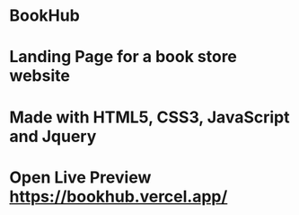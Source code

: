 # BookHub
# Landing Page for a book store website
# Made with HTML5, CSS3, JavaScript and Jquery
# Open Live Preview https://bookhub.vercel.app/
